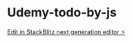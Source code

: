 # Udemy-todo-by-js

[Edit in StackBlitz next generation editor ⚡️](https://stackblitz.com/~/github.com/Cathol1357/Udemy-todo-by-js)